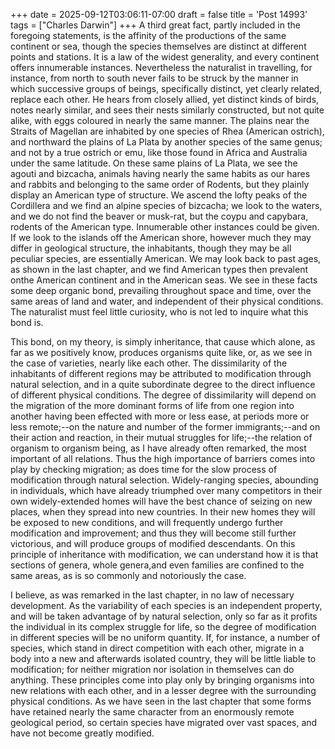 +++
date = 2025-09-12T03:06:11-07:00
draft = false
title = 'Post 14993'
tags = ["Charles Darwin"]
+++
A third great fact, partly included in the foregoing statements, is the affinity of the productions of the same continent or sea, though the species themselves are distinct at different points and stations. It is a law of the widest generality, and every continent offers innumerable instances. Nevertheless the naturalist in travelling, for instance, from north to south never fails to be struck by the manner in which successive groups of beings, specifically distinct, yet clearly related, replace each other. He hears from closely allied, yet distinct kinds of birds, notes nearly similar, and sees their nests similarly constructed, but not quite alike, with eggs coloured in nearly the same manner. The plains near the Straits of Magellan are inhabited by one species of Rhea (American ostrich), and northward the plains of La Plata by another species of the same genus; and not by a true ostrich or emu, like those found in Africa and Australia under the same latitude. On these same plains of La Plata, we see the agouti and bizcacha, animals having nearly the same habits as our hares and rabbits and belonging to the same order of Rodents, but they plainly display an American type of structure. We ascend the lofty peaks of the Cordillera and we find an alpine species of bizcacha; we look to the waters, and we do not find the beaver or musk-rat, but the coypu and capybara, rodents of the American type. Innumerable other instances could be given. If we look to the islands off the American shore, however much they may differ in geological structure, the inhabitants, though they may be all peculiar species, are essentially American. We may look back to past ages, as shown in the last chapter, and we find American types then prevalent onthe American continent and in the American seas. We see in these facts some deep organic bond, prevailing throughout space and time, over the same areas of land and water, and independent of their physical conditions. The naturalist must feel little curiosity, who is not led to inquire what this bond is.

This bond, on my theory, is simply inheritance, that cause which alone, as far as we positively know, produces organisms quite like, or, as we see in the case of varieties, nearly like each other. The dissimilarity of the inhabitants of different regions may be attributed to modification through natural selection, and in a quite subordinate degree to the direct influence of different physical conditions. The degree of dissimilarity will depend on the migration of the more dominant forms of life from one region into another having been effected with more or less ease, at periods more or less remote;--on the nature and number of the former immigrants;--and on their action and reaction, in their mutual struggles for life;--the relation of organism to organism being, as I have already often remarked, the most important of all relations. Thus the high importance of barriers comes into play by checking migration; as does time for the slow process of modification through natural selection. Widely-ranging species, abounding in individuals, which have already triumphed over many competitors in their own widely-extended homes will have the best chance of seizing on new places, when they spread into new countries. In their new homes they will be exposed to new conditions, and will frequently undergo further modification and improvement; and thus they will become still further victorious, and will produce groups of modified descendants. On this principle of inheritance with modification, we can understand how it is that sections of genera, whole genera,and even families are confined to the same areas, as is so commonly and notoriously the case.

I believe, as was remarked in the last chapter, in no law of necessary development. As the variability of each species is an independent property, and will be taken advantage of by natural selection, only so far as it profits the individual in its complex struggle for life, so the degree of modification in different species will be no uniform quantity. If, for instance, a number of species, which stand in direct competition with each other, migrate in a body into a new and afterwards isolated country, they will be little liable to modification; for neither migration nor isolation in themselves can do anything. These principles come into play only by bringing organisms into new relations with each other, and in a lesser degree with the surrounding physical conditions. As we have seen in the last chapter that some forms have retained nearly the same character from an enormously remote geological period, so certain species have migrated over vast spaces, and have not become greatly modified.
